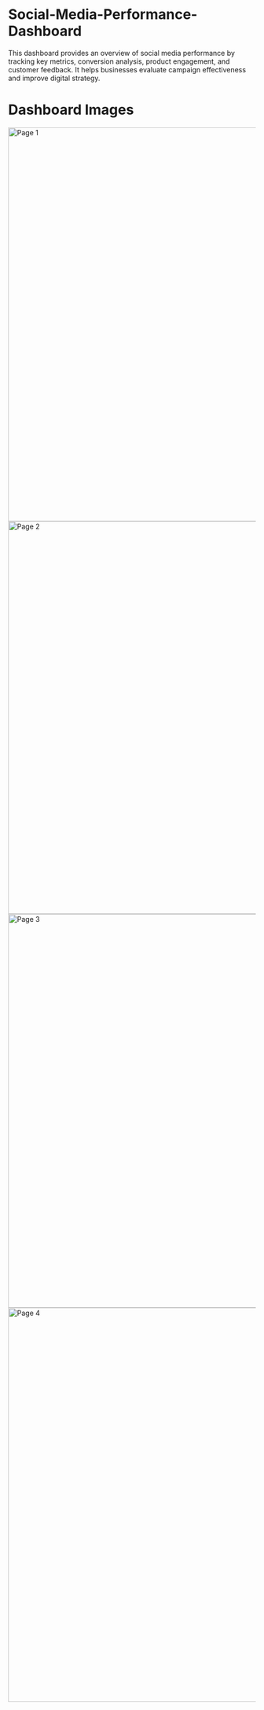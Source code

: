 # Social-Media-Performance-Dashboard

This dashboard provides an overview of social media performance by tracking key metrics, conversion analysis, product engagement, and customer feedback. It helps businesses evaluate campaign effectiveness and improve digital strategy.

# Dashboard Images

<img width="1431" height="801" alt="Page 1" src="https://github.com/user-attachments/assets/a2fe6c69-42ef-4563-8cce-febf66d34490" />
<img width="1431" height="799" alt="Page 2" src="https://github.com/user-attachments/assets/64eb08e2-ffb1-437a-973b-2c628138e4fe" />
<img width="1430" height="801" alt="Page 3" src="https://github.com/user-attachments/assets/23ee15e0-bf78-435e-b5fb-616a9a2faf30" />
<img width="1431" height="802" alt="Page 4" src="https://github.com/user-attachments/assets/5ebbe7c8-b377-45c7-a771-e5ac8ce0cd80" />
